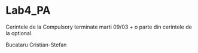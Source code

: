 # Lab4_PA

Cerintele de la Compulsory terminate marti 09/03 + o parte din cerintele de la optional.

Bucataru Cristian-Stefan